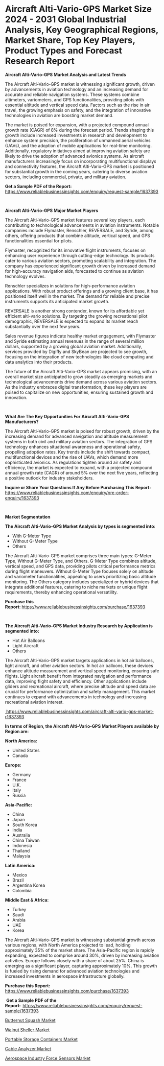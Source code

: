 <p><h1>Aircraft Alti-Vario-GPS Market Size 2024 - 2031 Global Industrial Analysis, Key Geographical Regions, Market Share, Top Key Players, Product Types and Forecast Research Report</h1></p><p><strong>Aircraft Alti-Vario-GPS Market Analysis and Latest Trends</strong></p>
<p><p>The Aircraft Alti-Vario-GPS market is witnessing significant growth, driven by advancements in aviation technology and an increasing demand for accurate and reliable navigation systems. These systems combine altimeters, variometers, and GPS functionalities, providing pilots with essential altitude and vertical speed data. Factors such as the rise in air travel, the growing emphasis on safety, and the integration of innovative technologies in aviation are boosting market demand.</p><p>The market is poised for expansion, with a projected compound annual growth rate (CAGR) of 8% during the forecast period. Trends shaping this growth include increased investments in research and development to enhance system precision, the proliferation of unmanned aerial vehicles (UAVs), and the adoption of mobile applications for real-time monitoring. Additionally, regulatory initiatives aimed at improving aviation safety are likely to drive the adoption of advanced avionics systems. As aircraft manufacturers increasingly focus on incorporating multifunctional displays and connectivity features, the Aircraft Alti-Vario-GPS market is positioned for substantial growth in the coming years, catering to diverse aviation sectors, including commercial, private, and military aviation.</p></p>
<p><strong>Get a Sample PDF of the Report:&nbsp;</strong> <a href="https://www.reliablebusinessinsights.com/enquiry/request-sample/1637393">https://www.reliablebusinessinsights.com/enquiry/request-sample/1637393</a></p>
<p>&nbsp;</p>
<p><strong>Aircraft Alti-Vario-GPS Major Market Players</strong></p>
<p><p>The Aircraft Alti-Vario-GPS market features several key players, each contributing to technological advancements in aviation instruments. Notable companies include Flymaster, Renschler, REVERSALE, and Syride, among others, offering products that combine altitude, vertical speed, and GPS functionalities essential for pilots.</p><p>Flymaster, recognized for its innovative flight instruments, focuses on enhancing user experience through cutting-edge technology. Its products cater to various aviation sectors, promoting scalability and integration. The company has experienced significant growth driven by increased demand for high-accuracy navigation aids, forecasted to continue as aviation technology evolves.</p><p>Renschler specializes in solutions for high-performance aviation applications. With robust product offerings and a growing client base, it has positioned itself well in the market. The demand for reliable and precise instruments supports its anticipated market growth.</p><p>REVERSALE is another strong contender, known for its affordable yet efficient alti-vario solutions. By targeting the growing recreational pilot demographic, REVERSALE is expected to expand its market reach substantially over the next few years.</p><p>Sales revenue figures indicate healthy market engagement, with Flymaster and Syride estimating annual revenues in the range of several million dollars, supported by a growing global aviation market. Additionally, services provided by Digifly and SkyBean are projected to see growth, focusing on the integration of new technologies like cloud computing and data analytics into their products.</p><p>The future of the Aircraft Alti-Vario-GPS market appears promising, with an overall market size anticipated to grow steadily as emerging markets and technological advancements drive demand across various aviation sectors. As the industry embraces digital transformation, these key players are poised to capitalize on new opportunities, ensuring sustained growth and innovation.</p></p>
<p>&nbsp;</p>
<p><strong>What Are The Key Opportunities For Aircraft Alti-Vario-GPS Manufacturers?</strong></p>
<p><p>The Aircraft Alti-Vario-GPS market is poised for robust growth, driven by the increasing demand for advanced navigation and altitude measurement systems in both civil and military aviation sectors. The integration of GPS technology enhances situational awareness and operational safety, propelling adoption rates. Key trends include the shift towards compact, multifunctional devices and the rise of UAVs, which demand more sophisticated avionics. As regulations tighten around air safety and efficiency, the market is expected to expand, with a projected compound annual growth rate (CAGR) of around 5% over the next five years, reflecting a positive outlook for industry stakeholders.</p></p>
<p><strong>Inquire or Share Your Questions If Any Before Purchasing This Report:</strong> <a href="https://www.reliablebusinessinsights.com/enquiry/pre-order-enquiry/1637393">https://www.reliablebusinessinsights.com/enquiry/pre-order-enquiry/1637393</a></p>
<p>&nbsp;</p>
<p><strong>Market Segmentation</strong></p>
<p><strong>The Aircraft Alti-Vario-GPS Market Analysis by types is segmented into:</strong></p>
<p><ul><li>With G-Meter Type</li><li>Without G-Meter Type</li><li>Others</li></ul></p>
<p><p>The Aircraft Alti-Vario-GPS market comprises three main types: G-Meter Type, Without G-Meter Type, and Others. G-Meter Type combines altitude, vertical speed, and GPS data, providing pilots critical performance metrics during flight maneuvers. Without G-Meter Type focuses solely on altitude and variometer functionalities, appealing to users prioritizing basic altitude monitoring. The Others category includes specialized or hybrid devices that integrate additional features, catering to niche markets or unique flight requirements, thereby enhancing operational versatility.</p></p>
<p><strong>Purchase this Report:&nbsp;</strong><a href="https://www.reliablebusinessinsights.com/purchase/1637393">https://www.reliablebusinessinsights.com/purchase/1637393</a></p>
<p>&nbsp;</p>
<p><strong>The Aircraft Alti-Vario-GPS Market Industry Research by Application is segmented into:</strong></p>
<p><ul><li>Hot Air Balloons</li><li>Light Aircraft</li><li>Others</li></ul></p>
<p><p>The Aircraft Alti-Vario-GPS market targets applications in hot air balloons, light aircraft, and other aviation sectors. In hot air balloons, these devices enhance altitude measurement and vertical speed monitoring, ensuring safe flights. Light aircraft benefit from integrated navigation and performance data, improving flight safety and efficiency. Other applications include gliders and recreational aircraft, where precise altitude and speed data are crucial for performance optimization and safety management. This market continues to expand with advancements in technology and increasing recreational aviation interest.</p></p>
<p><a href="https://www.reliablebusinessinsights.com/aircraft-alti-vario-gps-market-r1637393">&nbsp;https://www.reliablebusinessinsights.com/aircraft-alti-vario-gps-market-r1637393</a></p>
<p><strong>In terms of Region, the Aircraft Alti-Vario-GPS Market Players available by Region are:</strong></p>
<p>
    <p> <strong> North America: </strong>
        <ul>
            <li>United States</li>
            <li>Canada</li>
        </ul>
        </p> 
    <p> <strong> Europe: </strong>
        <ul>
            <li>Germany</li>
            <li>France</li>
            <li>U.K.</li>
            <li>Italy</li>
            <li>Russia</li>
        </ul>
        </p> 
    <p> <strong> Asia-Pacific: </strong>
        <ul>
            <li>China</li>
            <li>Japan</li>
            <li>South Korea</li>
            <li>India</li>
            <li>Australia</li>
            <li>China Taiwan</li>
            <li>Indonesia</li>
            <li>Thailand</li>
            <li>Malaysia</li>
        </ul>
        </p> 
    <p> <strong> Latin America: </strong>
        <ul>
            <li>Mexico</li>
            <li>Brazil</li>
            <li>Argentina Korea</li>
            <li>Colombia</li>
        </ul>
        </p> 
    <p> <strong> Middle East & Africa: </strong>
        <ul>
            <li>Turkey</li>
            <li>Saudi</li>
            <li>Arabia</li>
            <li>UAE</li>
            <li>Korea</li>
        </ul>
    </p>
    </p>
<p><p>The Aircraft Alti-Vario-GPS market is witnessing substantial growth across various regions, with North America projected to lead, holding approximately 35% of the market share. The Asia-Pacific region is rapidly expanding, expected to comprise around 30%, driven by increasing aviation activities. Europe follows closely with a share of about 25%. China is emerging as a significant player, capturing approximately 10%. This growth is fueled by rising demand for advanced aviation technologies and increased investments in aerospace infrastructure globally.</p></p>
<p><strong>Purchase this Report: </strong><a href="https://www.reliablebusinessinsights.com/purchase/1637393">https://www.reliablebusinessinsights.com/purchase/1637393</a></p>
<p>&nbsp;<strong>Get a Sample PDF of the Report:&nbsp;&nbsp;</strong><a href="https://www.reliablebusinessinsights.com/enquiry/request-sample/1637393">https://www.reliablebusinessinsights.com/enquiry/request-sample/1637393</a></p>
<p><strong></strong></p>
<p><p><a href="https://www.linkedin.com/pulse/butternut-squash-market-emerging-trends-future-prospects-pbdke?trackingId=kC1aGSNcRaKnf9bD%2B3lKPw%3D%3D">Butternut Squash Market</a></p><p><a href="https://medium.com/@wallacbahrtyinger567686/global-market-pulse-trends-and-growth-analysis-in-walnut-sheller-market-forecasted-for-period-from-6e7172433968">Walnut Sheller Market</a></p><p><a href="https://issuu.com/reportprime-2/docs/portable-storage-containers-market-_69dee88576cdaa">Portable Storage Containers Market</a></p><p><a href="https://www.linkedin.com/pulse/global-cable-analyzer-market-trends-forecasts-strategic-analysis-724yc?trackingId=nQKJHhjDT4qU2GtTlKZhSQ%3D%3D">Cable Analyzer Market</a></p><p><a href="https://github.com/kaufmannDavid16/Market-Research-Report-List-1/blob/main/aerospace-industry-force-sensors-market.md">Aerospace Industry Force Sensors Market</a></p></p>